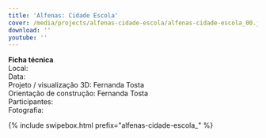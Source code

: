```yaml
---
title: 'Alfenas: Cidade Escola'
cover: /media/projects/alfenas-cidade-escola/alfenas-cidade-escola_00.jpg
download: ''
youtube: ''
---
```

**Ficha técnica**  
Local:  
Data:  
Projeto / visualização 3D: Fernanda Tosta  
Orientação de construção: Fernanda Tosta  
Participantes:  
Fotografia:  

{% include swipebox.html prefix="alfenas-cidade-escola_" %}
